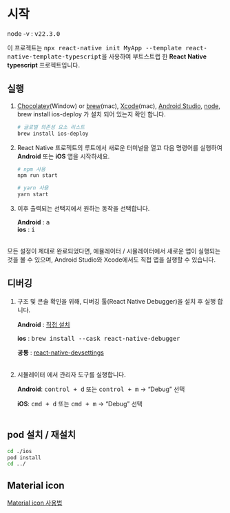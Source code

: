 # 시작

node -v : <kbd>v22.3.0</kbd>

이 프로젝트는 <kbd>npx react-native init MyApp --template react-native-template-typescript</kbd>을 사용하여 부트스트랩 한 **React Native typescript** 프로젝트입니다.

## 실행

1. [Chocolatey](https://chocolatey.org/install)(Window) or [brew](https://brew.sh/ko/)(mac), [Xcode](https://developer.apple.com/kr/xcode/)(mac), [Android Studio](https://developer.android.com/studio/?gclid=Cj0KCQiAjJOQBhCkARIsAEKMtO3zEhdK4_I0CEZic3UH4dl-9gVXuHFR9dCl3TOHKjmv3xWLU3UxfhYaApfAEALw_wcB&gclsrc=aw.ds&hl=ko), [node](https://nodejs.org/en/download/package-manager), brew install ios-deploy 가 설치 되어 있는지 확인 합니다.

   ```bash
   # 글로벌 의존성 요소 리스트
   brew install ios-deploy
   ```

2. React Native 프로젝트의 루트에서 새로운 터미널을 열고 다음 명령어를 실행하여 **Android** 또는 **iOS** 앱을 시작하세요.

   ```bash
   # npm 사용
   npm run start

   # yarn 사용
   yarn start
   ```

3. 이후 출력되는 선택지에서 원하는 동작을 선택합니다.

   **Android** : <kbd>a</kbd>  
   **ios** : <kbd>i</kbd>

<br>모든 설정이 제대로 완료되었다면, 에뮬레이터 / 시뮬레이터에서 새로운 앱이 실행되는 것을 볼 수 있으며, Android Studio와 Xcode에서도 직접 앱을 실행할 수 있습니다.

## 디버깅

1. 구조 및 콘솔 확인을 위해, 디버깅 툴(React Native Debugger)을 설치 후 실행 합니다.

   **Android** : [직접 설치](https://github.com/jhen0409/react-native-debugger/releases)

   **ios** : <kbd>brew install --cask react-native-debugger</kbd>

   **공통** : [react-native-devsettings](https://www.npmjs.com/package/react-native-devsettings?activeTab=readme)
   <br><br>

2. 시뮬레이터 에서 관리자 도구를 실행합니다.

   **Android**: <kbd>control + d</kbd> 또는 <kbd>control + m</kbd> -> “Debug” 선택

   **iOS**: <kbd>cmd + d</kbd> 또는 <kbd>cmd + m</kbd> -> “Debug” 선택
   <br><br>

## pod 설치 / 재설치

```bash
cd ./ios
pod install
cd ../
```

## Material icon

[Material icon 사용법](https://biio-studying.tistory.com/253)
